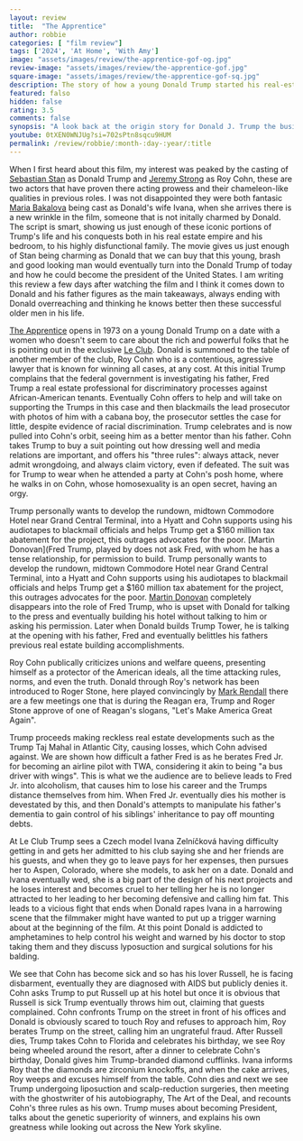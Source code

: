 ```yaml
---
layout: review
title:  "The Apprentice"
author: robbie
categories: [ "film review"]
tags: ['2024', 'At Home', 'With Amy']
image: "assets/images/review/the-apprentice-gof-og.jpg"
review-image: "assets/images/review/the-apprentice-gof.jpg"
square-image: "assets/images/review/the-apprentice-gof-sq.jpg"
description: The story of how a young Donald Trump started his real-estate business in 1970s and '80s New York with the helping hand of infamous lawyer Roy M. Cohn.
featured: falso
hidden: false
rating: 3.5
comments: false
synopsis: "A look back at the origin story for Donald J. Trump the business man and eventually the politician and the influences that shaped him."  
youtube: 0tXEN0WNJUg?si=702sPtn8sqcu9HUM
permalink: /review/robbie/:month-:day-:year/:title
---
```

When I first heard about this film, my interest was peaked by the casting of [Sebastian Stan](https://www.imdb.com/name/nm1659221/) as Donald Trump and [Jeremy Strong](https://www.imdb.com/name/nm0834989/) as Roy Cohn, these are two actors that have proven there acting prowess and their chameleon-like qualities in previous roles.  I was not disappointed they were both fantasic [Maria Bakalova](https://www.imdb.com/name/nm7210025/) being cast as Donald's wife Ivana, when she arrives there is a new wrinkle in the film, someone that is not initally charmed by Donald. The script is smart, showing us just enough of these iconic portions of Trump's life and his conquests both in his real estate empire and his bedroom, to his highly disfunctional family.  The movie gives us just enough of Stan being charming as Donald that we can buy that this young, brash and good looking man would eventually turn into the Donald Trump of today and how he could become the president of the United States.  I am writing this review a few days after watching the film and I think it comes down to Donald and his father figures as the main takeaways, always ending with Donald overreaching and thinking he knows better then these successful older men in his life.

[The Apprentice](https://www.imdb.com/title/tt8368368/) opens in 1973 on a young Donald Trump on a date with a women who doesn't seem to care about the rich and powerful folks that he is pointing out in the exclusive [Le Club](https://en.wikipedia.org/wiki/Le_Club).  Donald is summoned to the table of another member of the club, Roy Cohn who is a contentious, agressive lawyer that is known for winning all cases, at any cost. At this initial Trump complains that the federal government is investigating his father, Fred Trump a real estate professional for discriminatory processes against African-American tenants. Eventually Cohn offers to help and will take on supporting the Trumps in this case and then blackmails the lead prosecutor with photos of him with a cabana boy, the prosecutor settles the case for little, despite evidence of racial discrimination. Trump celebrates and is now pulled into Cohn's orbit, seeing him as a better mentor than his father. Cohn takes Trump to buy a suit pointing out how dressing well and media relations are important, and offers his "three rules": always attack, never admit wrongdoing, and always claim victory, even if defeated.  The suit was for Trump to wear when he attended a party at Cohn's posh home, where he walks in on Cohn, whose homosexuality is an open secret, having an orgy.

Trump personally wants to develop the rundown, midtown Commodore Hotel near Grand Central Terminal, into a Hyatt and Cohn supports using his audiotapes to blackmail officials and helps Trump get a $160 million tax abatement for the project, this outrages advocates for the poor. [Martin Donovan](Fred Trump, played by  does not ask Fred, with whom he has a tense relationship, for permission to build.
Trump personally wants to develop the rundown, midtown Commodore Hotel near Grand Central Terminal, into a Hyatt and Cohn supports using his audiotapes to blackmail officials and helps Trump get a $160 million tax abatement for the project, this outrages advocates for the poor. [Martin Donovan](https://www.imdb.com/name/nm0233027/) completely disappears into the role of Fred Trump, who is upset with Donald for talking to the press and eventually building his hotel without talking to him or asking his permission.  Later when Donald builds Trump Tower, he is talking at the opening with his father, Fred and eventually belittles his fathers previous real estate building accomplishments. 

Roy Cohn publically criticizes unions and welfare queens, presenting himself as a protector of the American ideals, all the time attacking rules, norms, and even the truth. Donald through Roy's network has been introduced to Roger Stone, here played convincingly by [Mark Rendall](https://www.imdb.com/name/nm0719321/) there are a few meetings one that is during the Reagan era, Trump and Roger Stone approve of one of Reagan's slogans, "Let's Make America Great Again".

Trump proceeds making reckless real estate developments such as the Trump Taj Mahal in Atlantic City, causing losses, which Cohn advised against. We are shown how difficult a father Fred is as he berates Fred Jr. for  becoming an airline pilot with TWA, considering it akin to being "a bus driver with wings". This is what we the audience are to believe leads to Fred Jr. into alcoholism, that causes him to lose his career and the Trumps distance themselves from him. When Fred Jr. eventually dies his mother is devestated by this, and then Donald's attempts to manipulate his father's dementia to gain control of his siblings' inheritance to pay off mounting debts. 

At Le Club Trump sees a Czech model Ivana Zelníčková having difficulty getting in and gets her admitted to his club saying she and her friends are his guests, and when they go to leave pays for her expenses, then pursues her to Aspen, Colorado, where she models, to ask her on a date. Donald and Ivana eventually wed, she is a big part of the design of his next projects and he loses interest and becomes cruel to her telling her he is no longer attracted to her leading to her becoming defensive and calling him fat. This leads to a vicious fight that ends when Donald rapes Ivana in a harrowing scene that the filmmaker might have wanted to put up a trigger warning about at the beginning of the film. At this point Donald is addicted to amphetamines to help control his weight and warned by his doctor to stop taking them and they discuss lyposuction and surgical solutions for his balding. 

We see that Cohn has become sick and so has his lover Russell, he is facing disbarment, eventually they are diagnosed with AIDS but publicly denies it. Cohn asks Trump to put Russell up at his hotel but once it is obvious that Russell is sick Trump eventually throws him out, claiming that guests complained.  Cohn confronts Trump on the street in front of his offices and Donald is obviously scared to touch Roy and refuses to approach him, Roy berates Trump on the street, calling him an ungrateful fraud. After Russell dies, Trump takes Cohn to Florida and celebrates his birthday, we see Roy being wheeled around the resort, after a dinner to celebrate Cohn's birthday, Donald gives him Trump-branded diamond cufflinks. Ivana informs Roy that the diamonds are zirconium knockoffs, and when the cake arrives, Roy weeps and excuses himself from the table.  Cohn dies and next we see Trump undergoing liposuction and scalp-reduction surgeries, then meeting with the ghostwriter of his autobiography, The Art of the Deal, and recounts Cohn's three rules as his own. Trump muses about becoming President, talks about the genetic superiority of winners, and explains his own greatness while looking out across the New York skyline.